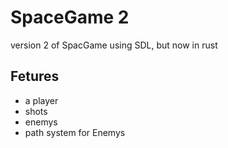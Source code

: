 # SpaceGame 2
version 2 of SpacGame using SDL, but now in rust

## Fetures
- a player
- shots
- enemys
- path system for Enemys
